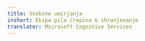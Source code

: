 ```yaml
---
title: Vsebine umirjanja
inshort: Ekipa pila črepina & shranjevanje
translator: Microsoft Cognitive Services
---
```





